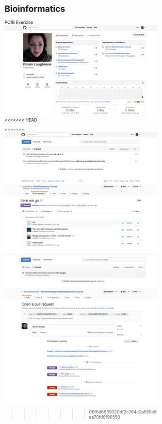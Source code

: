 # Bioinformatics
PCfB Exercise
![My profile](screenshotsforpcfb/PCfBScreenshot1.png)
<<<<<<< HEAD

=======
![Closed Issues](screenshotsforpcfb/pcfbScreenshot2.png)
![pulled requests and merges](screenshotsforpcfb/pcfbScreenshot3.png)
![Accepted pull request](screenshotsforpcfb/Screenshot4.png)
![editing another repository](screenshotsforpcfb/Screenshot5.png)
![My contribution activity so far](https://github.com/roisineva/Bioinformatics/blob/master/scrennshot6.png)
>>>>>>> 06f6d6939320df2c764c2a559e6aa70fd8f90550








